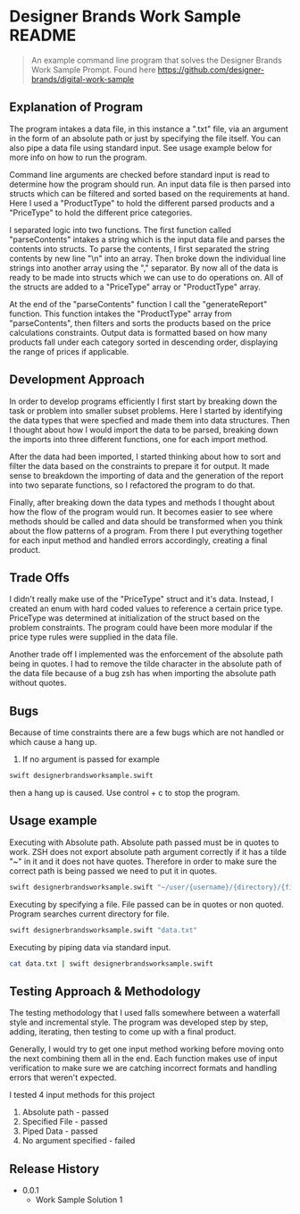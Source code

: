 # Designer Brands Work Sample README
> An example command line program that solves the Designer Brands Work Sample Prompt. Found here https://github.com/designer-brands/digital-work-sample

## Explanation of Program

The program intakes a data file, in this instance a ".txt" file, via an argument in the form of an absolute path or just by specifying the file itself. You can also pipe a data file using standard input. See usage example below for more info on how to run the program.

Command line arguments are checked before standard input is read to determine how the program should run. An input data file is then parsed into structs which can be filtered and sorted based on the requirements at hand. Here I used a "ProductType" to hold the different parsed products and a "PriceType" to hold the different price categories. 

I separated logic into two functions. The first function called "parseContents" intakes a string which is the input data file and parses the contents into structs. To parse the contents, I first separated the string contents by new line "\n" into an array. Then broke down the individual line strings into another array using the "," separator. By now all of the data is ready to be made into structs which we can use to do operations on. All of the structs are added to a "PriceType" array or "ProductType" array.  

At the end of the "parseContents" function I call the "generateReport" function. This function intakes the "ProductType" array from "parseContents", then filters and sorts the products based on the price calculations constraints. Output data is formatted based on how many products fall under each category sorted in descending order, displaying the range of prices if applicable.

## Development Approach

In order to develop programs efficiently I first start by breaking down the task or problem into smaller subset problems. Here I started by identifying the data types that were specfied and made them into data structures. Then I thought about how I would import the data to be parsed, breaking down the imports into three different functions, one for each import method. 

After the data had been imported, I started thinking about how to sort and filter the data based on the constraints to prepare it for output. It made sense to breakdown the importing of data and the generation of the report into two separate functions, so I refactored the program to do that. 

Finally, after breaking down the data types and methods I thought about how the flow of the program would run. It becomes easier to see where methods should be called and data should be transformed when you think about the flow patterns of a program. From there I put everything together for each input method and handled errors accordingly, creating a final product.

## Trade Offs

I didn't really make use of the "PriceType" struct and it's data. Instead, I created an enum with hard coded values to reference a certain price type. PriceType was determined at initialization of the struct based on the problem constraints. The program could have been more modular if the price type rules were supplied in the data file.

Another trade off I implemented was the enforcement of the absolute path being in quotes. I had to remove the tilde character in the absolute path of the data file because of a bug zsh has when importing the absolute path without quotes.

## Bugs

Because of time constraints there are a few bugs which are not handled or which cause a hang up.

1. If no argument is passed for example

```sh
swift designerbrandsworksample.swift
```
then a hang up is caused. Use control + c to stop the program.

## Usage example

Executing with Absolute path. Absolute path passed must be in quotes to work. ZSH does not export absolute path argument correctly if it has a tilde "~" in it and it does not have quotes. Therefore in order to make sure the correct path is being passed we need to put it in quotes.

```sh
swift designerbrandsworksample.swift "~/user/{username}/{directory}/{filename}"
```

Executing by specifying a file. File passed can be in quotes or non quoted. Program searches current directory for file.

```sh
swift designerbrandsworksample.swift "data.txt"
```

Executing by piping data via standard input. 

```sh
cat data.txt | swift designerbrandsworksample.swift
```

## Testing Approach & Methodology

The testing methodology that I used falls somewhere between a waterfall style and incremental style. The program was developed step by step, adding, iterating, then testing to come up with a final product. 

Generally, I would try to get one input method working before moving onto the next combining them all in the end. Each function makes use of input verification to make sure we are catching incorrect formats and handling errors that weren't expected.

I tested 4 input methods for this project

1. Absolute path - passed
2. Specified File - passed
3. Piped Data - passed
4. No argument specified - failed

## Release History

* 0.0.1
    * Work Sample Solution 1



